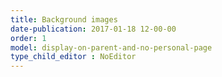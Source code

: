 ```yaml
---
title: Background images
date-publication: 2017-01-18 12-00-00
order: 1
model: display-on-parent-and-no-personal-page
type_child_editor : NoEditor
---
```


